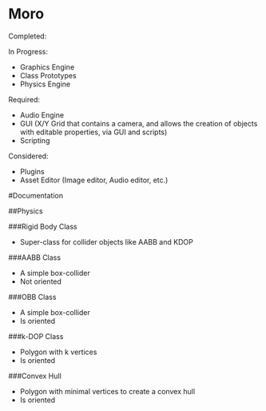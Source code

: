 # Moro
Completed:



In Progress:
  - Graphics Engine
  - Class Prototypes
  - Physics Engine



Required:
  - Audio Engine
  - GUI (X/Y Grid that contains a camera, and allows the creation of objects with editable properties, via GUI and scripts)
  - Scripting




Considered:
  - Plugins
  - Asset Editor (Image editor, Audio editor, etc.)



#Documentation

##Physics
  
###Rigid Body Class
  - Super-class for collider objects like AABB and KDOP

###AABB Class
  - A simple box-collider
  - Not oriented

###OBB Class
  - A simple box-collider
  - Is oriented

###k-DOP Class
  - Polygon with k vertices
  - Is oriented

###Convex Hull
  - Polygon with minimal vertices to create a convex hull
  - Is oriented

